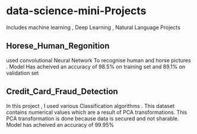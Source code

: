 # data-science-mini-Projects
Includes machine learning  , Deep Learning ,  Natural Language Projects

## Horese_Human_Regonition 
used convolutional Neural Network To recognise human and horse pictures . 
Model Has acheived an accuracy of 98.5% on training set and 89.1% on validation set

## Credit_Card_Fraud_Detection
In this project , I used various Classification algorithms . 
This dataset contains numerical values which are a result of PCA transformations. 
This PCA transformation is done because data is secured and not sharable. 
Model has acheived an accuracy of 99.95%
